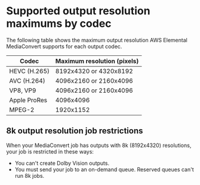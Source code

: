 # Supported output resolution maximums by codec<a name="supported-output-resolution-maximums-by-codec"></a>

The following table shows the maximum output resolution AWS Elemental MediaConvert supports for each output codec\.


|  Codec  |  Maximum resolution \(pixels\)  | 
| --- | --- | 
|  HEVC \(H\.265\)  |  8192x4320 or 4320x8192  | 
|  AVC \(H\.264\)  |  4096x2160 or 2160x4096  | 
| VP8, VP9 |  4096x2160 or 2160x4096  | 
|  Apple ProRes  |  4096x4096  | 
|  MPEG\-2  |  1920x1152  | 

## 8k output resolution job restrictions<a name="8k-output-resolution-job-restrictions"></a>

When your MediaConvert job has outputs with 8k \(8192x4320\) resolutions, your job is restricted in these ways:
+ You can't create Dolby Vision outputs\.
+ You must send your job to an on\-demand queue\. Reserved queues can't run 8k jobs\.